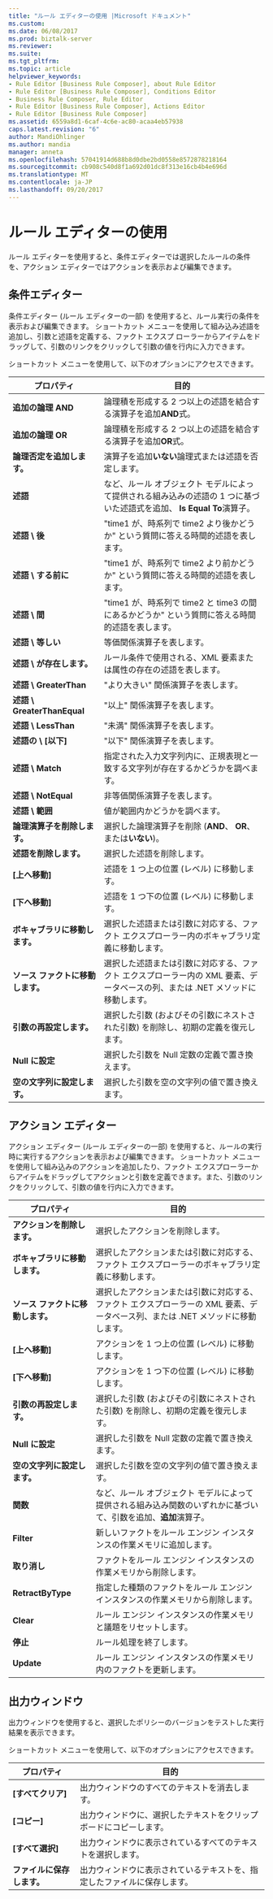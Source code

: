 ```yaml
---
title: "ルール エディターの使用 |Microsoft ドキュメント"
ms.custom: 
ms.date: 06/08/2017
ms.prod: biztalk-server
ms.reviewer: 
ms.suite: 
ms.tgt_pltfrm: 
ms.topic: article
helpviewer_keywords:
- Rule Editor [Business Rule Composer], about Rule Editor
- Rule Editor [Business Rule Composer], Conditions Editor
- Business Rule Composer, Rule Editor
- Rule Editor [Business Rule Composer], Actions Editor
- Rule Editor [Business Rule Composer]
ms.assetid: 6559a8d1-6caf-4c6e-ac80-acaa4eb57938
caps.latest.revision: "6"
author: MandiOhlinger
ms.author: mandia
manager: anneta
ms.openlocfilehash: 57041914d688b8d0dbe2bd0558e8572878218164
ms.sourcegitcommit: cb908c540d8f1a692d01dc8f313e16cb4b4e696d
ms.translationtype: MT
ms.contentlocale: ja-JP
ms.lasthandoff: 09/20/2017
---
```

# <a name="using-rule-editor"></a>ルール エディターの使用
ルール エディターを使用すると、条件エディターでは選択したルールの条件を、アクション エディターではアクションを表示および編集できます。  
  
## <a name="conditions-editor"></a>条件エディター  
 条件エディター (ルール エディターの一部) を使用すると、ルール実行の条件を表示および編集できます。 ショートカット メニューを使用して組み込み述語を追加し、引数と述語を定義する、ファクト エクスプ ローラーからアイテムをドラッグして、引数のリンクをクリックして引数の値を行内に入力できます。  
  
 ショートカット メニューを使用して、以下のオプションにアクセスできます。  
  
|プロパティ|目的|  
|--------------|----------------|  
|**追加の論理 AND**|論理積を形成する 2 つ以上の述語を結合する演算子を追加**AND**式。|  
|**追加の論理 OR**|論理積を形成する 2 つ以上の述語を結合する演算子を追加**OR**式。|  
|**論理否定を追加します。**|演算子を追加**いない**論理式または述語を否定します。|  
|**述語**|など、ルール オブジェクト モデルによって提供される組み込みの述語の 1 つに基づいた述語式を追加、 **Is Equal To**演算子。|  
|**述語 \ 後**|"time1 が、時系列で time2 より後かどうか" という質問に答える時間的述語を表します。|  
|**述語 \ する前に**|"time1 が、時系列で time2 より前かどうか" という質問に答える時間的述語を表します。|  
|**述語 \ 間**|"time1 が、時系列で time2 と time3 の間にあるかどうか" という質問に答える時間的述語を表します。|  
|**述語 \ 等しい**|等価関係演算子を表します。|  
|**述語 \ が存在します。**|ルール条件で使用される、XML 要素または属性の存在の述語を表します。|  
|**述語 \ GreaterThan**|"より大きい" 関係演算子を表します。|  
|**述語 \ GreaterThanEqual**|"以上" 関係演算子を表します。|  
|**述語 \ LessThan**|"未満" 関係演算子を表します。|  
|**述語の \ [以下]**|"以下" 関係演算子を表します。|  
|**述語 \ Match**|指定された入力文字列内に、正規表現と一致する文字列が存在するかどうかを調べます。|  
|**述語 \ NotEqual**|非等価関係演算子を表します。|  
|**述語 \ 範囲**|値が範囲内かどうかを調べます。|  
|**論理演算子を削除します。**|選択した論理演算子を削除 (**AND**、 **OR**、または**いない**)。|  
|**述語を削除します。**|選択した述語を削除します。|  
|**[上へ移動]**|述語を 1 つ上の位置 (レベル) に移動します。|  
|**[下へ移動]**|述語を 1 つ下の位置 (レベル) に移動します。|  
|**ボキャブラリに移動します。**|選択した述語または引数に対応する、ファクト エクスプローラー内のボキャブラリ定義に移動します。|  
|**ソース ファクトに移動します。**|選択した述語または引数に対応する、ファクト エクスプローラー内の XML 要素、データベースの列、または .NET メソッドに移動します。|  
|**引数の再設定します。**|選択した引数 (およびその引数にネストされた引数) を削除し、初期の定義を復元します。|  
|**Null に設定**|選択した引数を Null 定数の定義で置き換えます。|  
|**空の文字列に設定します。**|選択した引数を空の文字列の値で置き換えます。|  
  
## <a name="actions-editor"></a>アクション エディター  
 アクション エディター (ルール エディターの一部) を使用すると、ルールの実行時に実行するアクションを表示および編集できます。 ショートカット メニューを使用して組み込みのアクションを追加したり、ファクト エクスプローラーからアイテムをドラッグしてアクションと引数を定義できます。また、引数のリンクをクリックして、引数の値を行内に入力できます。  
  
|プロパティ|目的|  
|--------------|----------------|  
|**アクションを削除します。**|選択したアクションを削除します。|  
|**ボキャブラリに移動します。**|選択したアクションまたは引数に対応する、ファクト エクスプローラーのボキャブラリ定義に移動します。|  
|**ソース ファクトに移動します。**|選択したアクションまたは引数に対応する、ファクト エクスプローラーの XML 要素、データベース列、または .NET メソッドに移動します。|  
|**[上へ移動]**|アクションを 1 つ上の位置 (レベル) に移動します。|  
|**[下へ移動]**|アクションを 1 つ下の位置 (レベル) に移動します。|  
|**引数の再設定します。**|選択した引数 (およびその引数にネストされた引数) を削除し、初期の定義を復元します。|  
|**Null に設定**|選択した引数を Null 定数の定義で置き換えます。|  
|**空の文字列に設定します。**|選択した引数を空の文字列の値で置き換えます。|  
|**関数**|など、ルール オブジェクト モデルによって提供される組み込み関数のいずれかに基づいて、引数を追加、**追加**演算子。|  
|**Filter**|新しいファクトをルール エンジン インスタンスの作業メモリに追加します。|  
|**取り消し**|ファクトをルール エンジン インスタンスの作業メモリから削除します。|  
|**RetractByType**|指定した種類のファクトをルール エンジン インスタンスの作業メモリから削除します。|  
|**Clear**|ルール エンジン インスタンスの作業メモリと議題をリセットします。|  
|**停止**|ルール処理を終了します。|  
|**Update**|ルール エンジン インスタンスの作業メモリ内のファクトを更新します。|  
  
## <a name="output-window"></a>出力ウィンドウ  
 出力ウィンドウを使用すると、選択したポリシーのバージョンをテストした実行結果を表示できます。  
  
 ショートカット メニューを使用して、以下のオプションにアクセスできます。  
  
|プロパティ|目的|  
|--------------|----------------|  
|**[すべてクリア]**|出力ウィンドウのすべてのテキストを消去します。|  
|**[コピー]**|出力ウィンドウに、選択したテキストをクリップボードにコピーします。|  
|**[すべて選択]**|出力ウィンドウに表示されているすべてのテキストを選択します。|  
|**ファイルに保存します。**|出力ウィンドウに表示されているテキストを、指定したファイルに保存します。|
